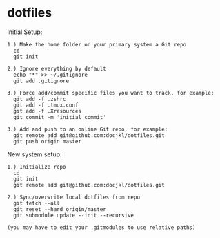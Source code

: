 # dotfiles


Initial Setup:
```
1.) Make the home folder on your primary system a Git repo
  cd
  git init

2.) Ignore everything by default
  echo "*" >> ~/.gitignore
  git add .gitignore

3.) Force add/commit specific files you want to track, for example:
  git add -f .zshrc
  git add -f .tmux.conf
  git add -f .Xresources
  git commit -m 'initial commit'

3.) Add and push to an online Git repo, for example:
  git remote add git@github.com:docjkl/dotfiles.git
  git push origin master
```

New system setup:
```
1.) Initialize repo
  cd
  git init
  git remote add git@github.com:docjkl/dotfiles.git

2.) Sync/overwrite local dotfiles from repo
  git fetch --all
  git reset --hard origin/master
  git submodule update --init --recursive

(you may have to edit your .gitmodules to use relative paths)
```

<!-- echo "git pull && git submodule foreach --recursive git pull origin master" -->

